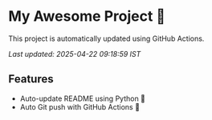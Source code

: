 # My Awesome Project 🚀

This project is automatically updated using GitHub Actions.

_Last updated: 2025-04-22 09:18:59 IST_

## Features
- Auto-update README using Python 🐍
- Auto Git push with GitHub Actions 🤖

